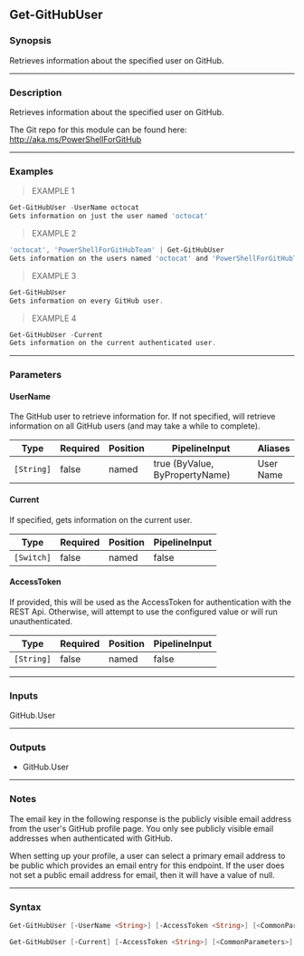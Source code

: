 Get-GitHubUser
--------------

### Synopsis
Retrieves information about the specified user on GitHub.

---

### Description

Retrieves information about the specified user on GitHub.

The Git repo for this module can be found here: http://aka.ms/PowerShellForGitHub

---

### Examples
> EXAMPLE 1

```PowerShell
Get-GitHubUser -UserName octocat
Gets information on just the user named 'octocat'
```
> EXAMPLE 2

```PowerShell
'octocat', 'PowerShellForGitHubTeam' | Get-GitHubUser
Gets information on the users named 'octocat' and 'PowerShellForGitHubTeam'
```
> EXAMPLE 3

```PowerShell
Get-GitHubUser
Gets information on every GitHub user.
```
> EXAMPLE 4

```PowerShell
Get-GitHubUser -Current
Gets information on the current authenticated user.
```

---

### Parameters
#### **UserName**
The GitHub user to retrieve information for.
If not specified, will retrieve information on all GitHub users
(and may take a while to complete).

|Type      |Required|Position|PipelineInput                 |Aliases      |
|----------|--------|--------|------------------------------|-------------|
|`[String]`|false   |named   |true (ByValue, ByPropertyName)|User<br/>Name|

#### **Current**
If specified, gets information on the current user.

|Type      |Required|Position|PipelineInput|
|----------|--------|--------|-------------|
|`[Switch]`|false   |named   |false        |

#### **AccessToken**
If provided, this will be used as the AccessToken for authentication with the
REST Api.  Otherwise, will attempt to use the configured value or will run unauthenticated.

|Type      |Required|Position|PipelineInput|
|----------|--------|--------|-------------|
|`[String]`|false   |named   |false        |

---

### Inputs
GitHub.User

---

### Outputs
* GitHub.User

---

### Notes
The email key in the following response is the publicly visible email address from the
user's GitHub profile page.  You only see publicly visible email addresses when
authenticated with GitHub.

When setting up your profile, a user can select a primary email address to be public
which provides an email entry for this endpoint.  If the user does not set a public
email address for email, then it will have a value of null.

---

### Syntax
```PowerShell
Get-GitHubUser [-UserName <String>] [-AccessToken <String>] [<CommonParameters>]
```
```PowerShell
Get-GitHubUser [-Current] [-AccessToken <String>] [<CommonParameters>]
```
